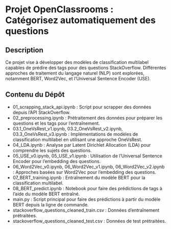 # Projet OpenClassrooms : Catégorisez automatiquement des questions

## Description

Ce projet vise à développer des modèles de classification multilabel capables de prédire des tags pour des questions StackOverflow. Différentes approches de traitement du langage naturel (NLP) sont explorées, notamment BERT, Word2Vec, et l’Universal Sentence Encoder (USE).

## Contenu du Dépôt

- 01_scrapping_stack_api.ipynb : Script pour scrapper des données depuis l’API StackOverflow.
- 02_preprocessing.ipynb : Prétraitement des données pour préparer les questions et les tags pour l’entraînement.
- 03.1_OneVsRest_v1.ipynb, 03.2_OneVsRest_v2.ipynb, 03.3_OneVsRest_v3.ipynb : Implémentations de modèles de classification multilabel en utilisant une approche OneVsRest.
- 04_LDA.ipynb : Analyse par Latent Dirichlet Allocation (LDA) pour comprendre les sujets des questions.
- 05_USE_v0.ipynb, 05_USE_v1.ipynb : Utilisation de l’Universal Sentence Encoder pour l’embedding des questions.
- 06_Word2Vec_v0.ipynb, 06_Word2Vec_v1.ipynb, 06_Word2Vec_v2.ipynb : Approches basées sur Word2Vec pour l’embedding des questions.
- 07_BERT_training.ipynb : Entraînement du modèle BERT pour la classification multilabel.
- 08_BERT_predict.ipynb : Notebook pour faire des prédictions de tags à l’aide du modèle BERT entraîné.
- main.py : Script principal pour faire des prédictions à partir du modèle BERT depuis la ligne de commande.
- stackoverflow_questions_cleaned_train.csv : Données d’entraînement prétraitées.
- stackoverflow_questions_cleaned_test.csv : Données de test prétraitées.
